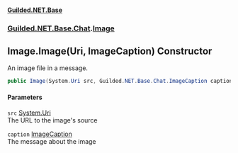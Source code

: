 
#### [Guilded.NET.Base](Guilded_NET_Base 'Guilded_NET_Base')
### [Guilded.NET.Base.Chat](Guilded_NET_Base#Guilded_NET_Base_Chat 'Guilded.NET.Base.Chat').[Image](Image 'Guilded.NET.Base.Chat.Image')
## Image.Image(Uri, ImageCaption) Constructor
An image file in a message.  
```csharp
public Image(System.Uri src, Guilded.NET.Base.Chat.ImageCaption caption);
```

#### Parameters
<a name='Guilded_NET_Base_Chat_Image_Image(System_Uri_Guilded_NET_Base_Chat_ImageCaption)_src'></a>
`src` [System.Uri](https://docs.microsoft.com/en-us/dotnet/api/System.Uri 'System.Uri')  
The URL to the image's source
  
<a name='Guilded_NET_Base_Chat_Image_Image(System_Uri_Guilded_NET_Base_Chat_ImageCaption)_caption'></a>
`caption` [ImageCaption](ImageCaption 'Guilded.NET.Base.Chat.ImageCaption')  
The message about the image
  
